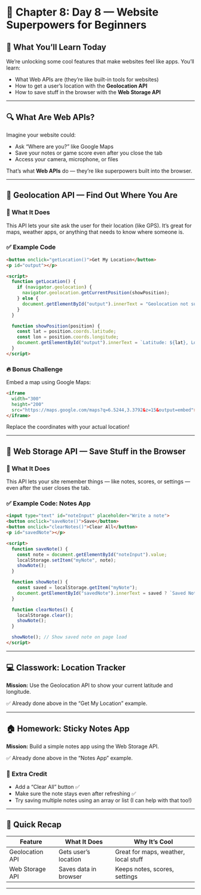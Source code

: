 
# 🧠 Chapter 8: Day 8 — Website Superpowers for Beginners

## 🎯 What You’ll Learn Today
We’re unlocking some cool features that make websites feel like apps. You’ll learn:
- What Web APIs are (they’re like built-in tools for websites)
- How to get a user’s location with the **Geolocation API**
- How to save stuff in the browser with the **Web Storage API**

---

## 🔍 What Are Web APIs?
Imagine your website could:
- Ask “Where are you?” like Google Maps
- Save your notes or game score even after you close the tab
- Access your camera, microphone, or files

That’s what **Web APIs** do — they’re like superpowers built into the browser.

---

## 📍 Geolocation API — Find Out Where You Are

### 🧠 What It Does
This API lets your site ask the user for their location (like GPS). It’s great for maps, weather apps, or anything that needs to know where someone is.

### ✅ Example Code
```html
<button onclick="getLocation()">Get My Location</button>
<p id="output"></p>

<script>
  function getLocation() {
    if (navigator.geolocation) {
      navigator.geolocation.getCurrentPosition(showPosition);
    } else {
      document.getElementById("output").innerText = "Geolocation not supported.";
    }
  }

  function showPosition(position) {
    const lat = position.coords.latitude;
    const lon = position.coords.longitude;
    document.getElementById("output").innerText = `Latitude: ${lat}, Longitude: ${lon}`;
  }
</script>
```

### 🔥 Bonus Challenge
Embed a map using Google Maps:
```html
<iframe
  width="300"
  height="200"
  src="https://maps.google.com/maps?q=6.5244,3.3792&z=15&output=embed">
</iframe>
```
Replace the coordinates with your actual location!

---

## 💾 Web Storage API — Save Stuff in the Browser

### 🧠 What It Does
This API lets your site remember things — like notes, scores, or settings — even after the user closes the tab.

### ✅ Example Code: Notes App
```html
<input type="text" id="noteInput" placeholder="Write a note">
<button onclick="saveNote()">Save</button>
<button onclick="clearNotes()">Clear All</button>
<p id="savedNote"></p>

<script>
  function saveNote() {
    const note = document.getElementById("noteInput").value;
    localStorage.setItem("myNote", note);
    showNote();
  }

  function showNote() {
    const saved = localStorage.getItem("myNote");
    document.getElementById("savedNote").innerText = saved ? `Saved Note: ${saved}` : "No notes saved.";
  }

  function clearNotes() {
    localStorage.clear();
    showNote();
  }

  showNote(); // Show saved note on page load
</script>
```

---

## 💻 Classwork: Location Tracker
**Mission:** Use the Geolocation API to show your current latitude and longitude.

✅ Already done above in the “Get My Location” example.

---

## 🏠 Homework: Sticky Notes App
**Mission:** Build a simple notes app using the Web Storage API.

✅ Already done above in the “Notes App” example.

### 🌟 Extra Credit
- Add a “Clear All” button ✅
- Make sure the note stays even after refreshing ✅
- Try saving multiple notes using an array or list (I can help with that too!)

---

## 🧪 Quick Recap
| Feature | What It Does | Why It’s Cool |
|--------|---------------|----------------|
| Geolocation API | Gets user’s location | Great for maps, weather, local stuff |
| Web Storage API | Saves data in browser | Keeps notes, scores, settings |

---
